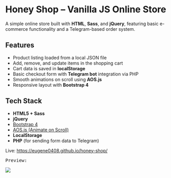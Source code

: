 # Honey Shop – Vanilla JS Online Store

A simple online store built with **HTML**, **Sass**, and **jQuery**, featuring basic e-commerce functionality and a Telegram-based order system.

## Features

- Product listing loaded from a local JSON file
- Add, remove, and update items in the shopping cart
- Cart data is saved in **localStorage**
- Basic checkout form with **Telegram bot** integration via PHP
- Smooth animations on scroll using **AOS.js**
- Responsive layout with **Bootstrap 4**

## Tech Stack

- **HTML5 + Sass**
- **jQuery**
- [Bootstrap 4](https://getbootstrap.com/)
- [AOS.js (Animate on Scroll)](https://michalsnik.github.io/aos/)
- **LocalStorage**
- **PHP** (for sending form data to Telegram)

Live: https://eugene0408.github.io/honey-shop/
<pre>
Preview:
</pre>
![](preview.gif)
    
